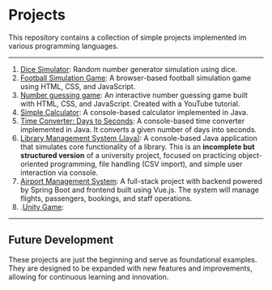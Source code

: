 # Projects
This repository contains a collection of simple projects implemented im various programming languages.

---
1. [Dice Simulator](Dice): Random number generator simulation using dice.
2. [Football Simulation Game](Fußballspiel): A browser-based football simulation game using HTML, CSS, and JavaScript.
3. [Number guessing game](Number%20guessing%20game): An interactive number guessing game built with HTML, CSS, and JavaScript. Created with a YouTube tutorial.
4. [Simple Calculator](SimpleCalculator): A console-based calculator implemented in Java.
5. [Time Converter: Days to Seconds](timeConverter): A console-based time converter implemented in Java. It converts a given number of days into seconds.
6. [Library Management System (Java)](LibraryManagementSystem):  A console-based Java application that simulates core functionality of a library. This is an **incomplete but structured version** of a university project, focused on practicing object-oriented programming, file handling (CSV import), and simple user interaction via console.
7. [Airport Management System](AirportManagementSystem): A full-stack project with backend powered by Spring Boot and frontend built using Vue.js. The system will manage flights, passengers, bookings, and staff operations.
8. .[Unity Game](UnityGame): 
   
---
## Future Development
These projects are just the beginning and serve as foundational examples. They are designed to be expanded with new features and improvements, allowing for continuous learning and innovation.
